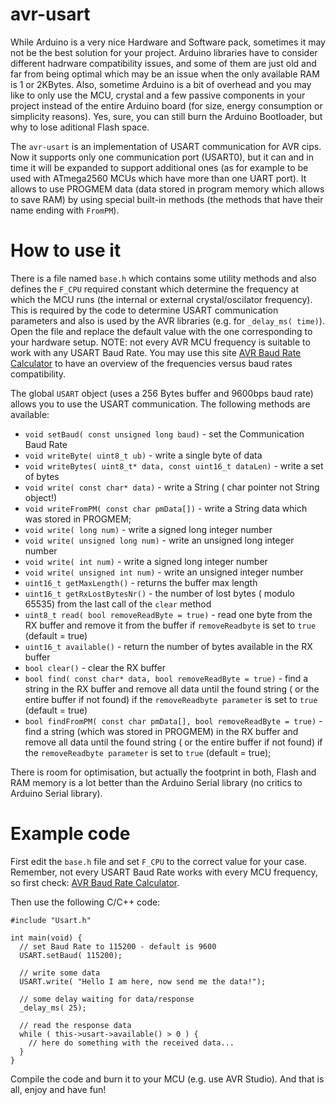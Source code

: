 # avr-usart

While Arduino is a very nice Hardware and Software pack, sometimes it may not be the best solution for your project. Arduino libraries have to consider different hadrware compatibility issues, and some of them are just old and far from being optimal which may be an issue when the only available RAM is 1 or 2KBytes.
Also, sometime Arduino is a bit of overhead and you may like to only use the MCU, crystal and a few passive components in your project instead of the entire Arduino board (for size, energy consumption or simplicity reasons). Yes, sure, you can still burn the Arduino Bootloader, but why to lose aditional Flash space.

The `avr-usart` is an implementation of USART communication for AVR cips. Now it supports only one communication port (USART0), but it can and in time it will be expanded to support additional ones (as for example to be used with ATmega2560 MCUs which have more than one UART port). It allows to use PROGMEM data (data stored in program memory which allows to save RAM) by using special built-in methods (the methods that have their name ending with `FromPM`).

How to use it
========

There is a file named `base.h` which contains some utility methods and also defines the `F_CPU` required constant which determine the frequency at which the MCU runs (the internal or external crystal/oscilator frequency). This is required by the code to determine USART communication parameters and also is used by the AVR libraries (e.g. for `_delay_ms( time)`).
Open the file and replace the default value with the one corresponding to your hardware setup. 
NOTE: not every AVR MCU frequency is suitable to work with any USART Baud Rate. You may use this site [AVR Baud Rate Calculator](http://wormfood.net/avrbaudcalc.php) to have an overview of the frequencies versus baud rates compatibility.

The global `USART` object (uses a 256 Bytes buffer and 9600bps baud rate) allows you to use the USART communication. The following methods are available:
* `void setBaud( const unsigned long baud)` - set the Communication Baud Rate
* `void writeByte( uint8_t ub)` - write a single byte of data
* `void writeBytes( uint8_t* data, const uint16_t dataLen)` - write a set of bytes
* `void write( const char* data)` - write a String ( char pointer not String object!)
* `void writeFromPM( const char pmData[])` - write a String data which was stored in PROGMEM;
* `void write( long num)` - write a signed long integer number
* `void write( unsigned long num)` - write an unsigned long integer number
* `void write( int num)` - write a signed long integer number
* `void write( unsigned int num)` - write an unsigned integer number
* `uint16_t getMaxLength()` - returns the buffer max length
* `uint16_t getRxLostBytesNr()` - the number of lost bytes ( modulo 65535) from the last call of the `clear` method
* `uint8_t read( bool removeReadByte = true)` - read one byte from the RX buffer and remove it from the buffer if `removeReadbyte` is set to `true` (default = true)
* `uint16_t available()` - return the number of bytes available in the RX buffer
* `bool clear()` - clear the RX buffer
* `bool find( const char* data, bool removeReadByte = true)` - find a string in the RX buffer and remove all data until the found string ( or the entire buffer if not found) if the `removeReadbyte parameter` is set to `true` (default = true)
* `bool findFromPM( const char pmData[], bool removeReadByte = true)` - find a string (which was stored in PROGMEM) in the RX buffer and remove all data until the found string ( or the entire buffer if not found) if the `removeReadbyte parameter` is set to `true` (default = true);

There is room for optimisation, but actually the footprint in both, Flash and RAM memory is a lot better than the Arduino Serial library (no critics to Arduino Serial library).

Example code
========
First edit the `base.h` file and set `F_CPU` to the correct value for your case. Remember, not every USART Baud Rate works with every MCU frequency, so first check: [AVR Baud Rate Calculator](http://wormfood.net/avrbaudcalc.php).

Then use the following C/C++ code: 

```
#include "Usart.h"

int main(void) { 
  // set Baud Rate to 115200 - default is 9600
  USART.setBaud( 115200);   
  
  // write some data
  USART.write( "Hello I am here, now send me the data!");
  
  // some delay waiting for data/response
  _delay_ms( 25);
  
  // read the response data
  while ( this->usart->available() > 0 ) {
    // here do something with the received data...
  }
}
```
Compile the code and burn it to your MCU (e.g. use AVR Studio). And that is all, enjoy and have fun!

